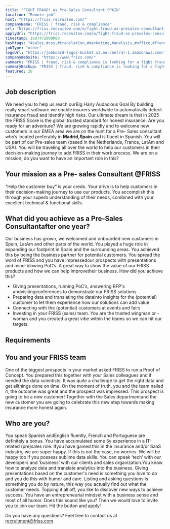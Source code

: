 ```yaml
---
title: "FIGHT FRAUD! as Pre-Sales Consultant SPAIN"
location: "Remote job"
host: "https://friss.recruitee.com/"
companyName: "FRISS | fraud, risk & compliance"
url: "https://friss.recruitee.com/o/fight-fraud-as-presales-consultant-spain"
applyUrl: "https://friss.recruitee.com/o/fight-fraud-as-presales-consultant-spain/c/new"
timestamp: 1607472000000
hashtags: "#sales,#css,#translation,#marketing,#analysis,#office,#French"
jobType: "other"
logoUrl: "https://jobboard-logos-bucket.s3.eu-central-1.amazonaws.com/friss-fraud-risk-compliance"
companyWebsite: "https://www.friss.com/"
summary: "FRISS | fraud, risk & compliance is looking for a fight fraud! as pre-sales consultant spain that has experience in: experience in: #sales, #css, #translation."
summaryBackup: "FRISS | fraud, risk & compliance is looking for a fight fraud! as pre-sales consultant spain that has experience in: #sales, #css, #translation."
featured: 20
---
```


## Job description

We need you to help us reach ourBig Hairy Audacious Goal By building really smart software we enable insurers worldwide to automatically detect insurance fraud and identify high risks. Our ultimate dream is that in 2025 the FRISS Score is the global trusted standard for honest insurance. Are you ready for an adventure? We are growing rapidly and to welcome new customers in our EMEA area we are on the hunt for a Pre- Sales consultant who’s located preferably in **Madrid,Spain** and is fluent in Spanish. You will be part of our Pre-sales team (based in the Netherlands, France, LatAm and USA). You will be traveling all over the world to help our customers in their decision-making journey to add FRISS in their work process. We are on a mission, do you want to have an important role in this?

## Your mission as a Pre- sales Consultant @FRISS

“Help the customer buy” is your credo. Your drive is to help customers in their decision-making journey to use our products. You accomplish this through your superb understanding of their needs, combined with your excellent technical & functional skills.

## What did you achieve as a Pre-Sales Consultantafter one year?

Our business has grown, we welcomed and onboarded new customers in Spain, LatAm and other parts of the world. You played a huge role in expanding our footprint in Spain and the surrounding areas. You achieved this by being the business partner for potential customers. You spread the word of FRISS and you have impressedour prospects with presentations and mind-blowing PoC’s. A great way to show the value of our FRISS products and how we can help improvetheir business. How did you achieve this?

*   Giving presentations, running PoC’s, answering RFP's andvisitingconferences to demonstrate our FRISS solutions
*   Preparing data and translating the datainto insights for the (potential) customer to let them experience how our solutions can add value
*   Connecting with the (potential) customers at events and fairs
*   Investing in your FRISS (sales) team. You are the trusted wingman or -woman and you created a great vibe within the teams so we can hit our targets.

## Requirements

## You and your FRISS team

One of the biggest prospects in your market asked FRISS to run a Proof of Concept. You prepared this together with your Sales colleagues and if needed the data scientists. It was quite a challenge to get the right data and get allthings done on time. On the moment of truth, you and the team nailed it, the outcome was great and the prospect was impressed. This prospect is going to be a new customer! Together with the Sales departmentand the new customer you are going to celebrate this new step towards making insurance more honest again.

## Who are you?

You speak Spanish andEnglish fluently, French and Portuguese are definitely a bonus. You have accumulated some 5y experience in a IT-related (pre)sales role. Ifyou have gained this in the insurance and/or SaaS industry, we are super happy. If this is not the case, no worries. We will be happy too if you possess sublime data skills. You can speak ‘tech’ with our developers and ‘business’ with our clients and sales organization.You know how to analyze data and translate analytics into the business. Giving presentations based on the customer's need is something you love to do and you do this with humor and care. Listing and asking questions is something you do by nature, this way you actually find out what the customer needs. Topping it all off, you like to discover new ways to achieve success. You have an entrepreneurial mindset with a business sense and most of all humor. Does this sound like you? Then we would love to invite you to join our team. Hit the button and apply!

Do you have any questions? Feel free to contact us at recruitment@friss.com
